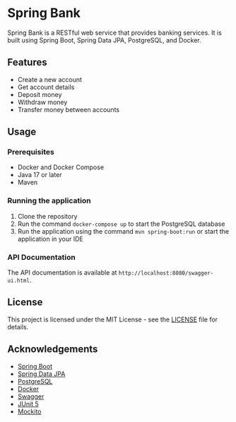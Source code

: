 # Spring Bank

Spring Bank is a RESTful web service that provides banking services. It is built using Spring Boot, Spring Data JPA, PostgreSQL, and Docker.

## Features

- Create a new account
- Get account details
- Deposit money
- Withdraw money
- Transfer money between accounts

## Usage

### Prerequisites

- Docker and Docker Compose
- Java 17 or later
- Maven

### Running the application

1. Clone the repository
2. Run the command `docker-compose up` to start the PostgreSQL database
3. Run the application using the command `mvn spring-boot:run` or start the application in your IDE

### API Documentation

The API documentation is available at `http://localhost:8080/swagger-ui.html`.

## License

This project is licensed under the MIT License - see the [LICENSE](LICENSE) file for details.

## Acknowledgements

- [Spring Boot](https://spring.io/projects/spring-boot)
- [Spring Data JPA](https://spring.io/projects/spring-data-jpa)
- [PostgreSQL](https://www.postgresql.org/)
- [Docker](https://www.docker.com/)
- [Swagger](https://swagger.io/)
- [JUnit 5](https://junit.org/junit5/)
- [Mockito](https://site.mockito.org/)
